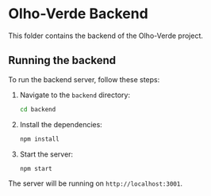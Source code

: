 # Olho-Verde Backend

This folder contains the backend of the Olho-Verde project.

## Running the backend

To run the backend server, follow these steps:

1.  Navigate to the `backend` directory:
    ```bash
    cd backend
    ```

2.  Install the dependencies:
    ```bash
    npm install
    ```

3.  Start the server:
    ```bash
    npm start
    ```

The server will be running on `http://localhost:3001`.
